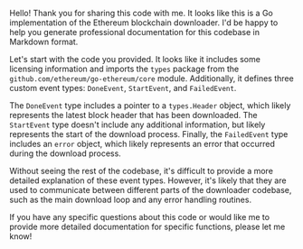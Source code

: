 Hello! Thank you for sharing this code with me. It looks like this is a Go implementation of the Ethereum blockchain downloader. I'd be happy to help you generate professional documentation for this codebase in Markdown format.

Let's start with the code you provided. It looks like it includes some licensing information and imports the `types` package from the `github.com/ethereum/go-ethereum/core` module. Additionally, it defines three custom event types: `DoneEvent`, `StartEvent`, and `FailedEvent`.

The `DoneEvent` type includes a pointer to a `types.Header` object, which likely represents the latest block header that has been downloaded. The `StartEvent` type doesn't include any additional information, but likely represents the start of the download process. Finally, the `FailedEvent` type includes an `error` object, which likely represents an error that occurred during the download process.

Without seeing the rest of the codebase, it's difficult to provide a more detailed explanation of these event types. However, it's likely that they are used to communicate between different parts of the downloader codebase, such as the main download loop and any error handling routines.

If you have any specific questions about this code or would like me to provide more detailed documentation for specific functions, please let me know!